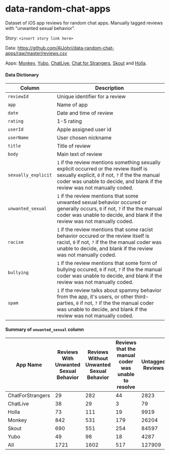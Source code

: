 # data-random-chat-apps

Dataset of iOS app reviews for random chat apps. Manually tagged reviews with "unwanted sexual behavior".

Story: `<insert story link here>`

Data: https://github.com/AlJohri/data-random-chat-apps/raw/master/reviews.csv

Apps: [Monkey](https://apps.apple.com/us/app/monkey/id1165924249), [Yubo](https://apps.apple.com/us/app/yubo-make-new-friends/id1038653883), [ChatLive](https://apps.apple.com/us/app/chatlive-random-video-chat/id1442099894), [Chat for Strangers](https://apps.apple.com/us/app/chat-for-strangers-video-chat/id447269854), [Skout](https://apps.apple.com/us/app/skout-meet-new-people/id302324249) and [Holla](https://apps.apple.com/us/app/holla-live-random-video-chat/id1125318983).

#### Data Dictionary

Column | Description
------ | ------------------
`reviewId`| Unique identifier for a review
`app`| Name of app
`date`| Date and time of review
`rating`| 1-5 rating
`userId`| Apple assigned user id
`userName`| User chosen nickname
`title`| Title of review
`body`| Main text of review
`sexually_explicit`| `1` if the review mentions something sexually explicit occurred or the review itself is sexually explicit, `0` if not, `?` if the the manual coder was unable to decide, and blank if the review was not manually coded.
`unwanted_sexual`| `1` if the review mentions that some unwanted sexual behavior occured or generally occurs, `0` if not, `?` if the the manual coder was unable to decide, and blank if the review was not manually coded.
`racism`| `1` if the review mentions that some racist behavior occured or the review itself is racist, `0` if not, `?` if the the manual coder was unable to decide, and blank if the review was not manually coded.
`bullying`| `1` if the review mentions that some form of bullying occured, `0` if not, `?` if the the manual coder was unable to decide, and blank if the review was not manually coded.
`spam`| `1` if the review talks about spammy behavior from the app, it's users, or other third-parties, `0` if not, `?` if the the manual coder was unable to decide, and blank if the review was not manually coded.


#### Summary of `unwanted_sexual` column

| App Name | Reviews With Unwanted Sexual Behavior | Reviews Without Unwanted Sexual Behavior | Reviews that the manual coder was unable to resolve | Untagged Reviews |
------|------|-------|--------------|----------|
| ChatForStrangers | 29 | 282 | 44 | 2823 | 3178 |
| ChatLive | 38 | 29 | 3 | 79 | 149 |
| Holla | 73 | 111 | 19 | 9919 | 10122 |
| Monkey | 842 | 531 | 179 | 26204 | 27756 |
| Skout | 690 | 551 | 254 | 84597 | 86092 |
| Yubo | 49 | 98 | 18 | 4287 | 4452 |
| All | 1721 | 1602 | 517 | 127909 | 131749 |
